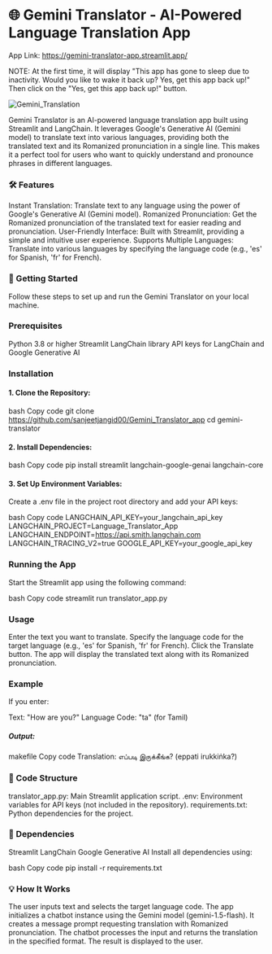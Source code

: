 # 🌐 Gemini Translator - AI-Powered Language Translation App

App Link: https://gemini-translator-app.streamlit.app/

NOTE: At the first time, it will display "This app has gone to sleep due to inactivity. Would you like to wake it back up? Yes, get this app back up!" Then click on the "Yes, get this app back up!" button.

![Gemini_Translation](https://github.com/user-attachments/assets/c588d640-d67a-49e6-81b3-a05c6306137d)

Gemini Translator is an AI-powered language translation app built using Streamlit and LangChain. It leverages Google's Generative AI (Gemini model) to translate text into various languages, providing both the translated text and its Romanized pronunciation in a single line. This makes it a perfect tool for users who want to quickly understand and pronounce phrases in different languages.

### 🛠️ Features
Instant Translation: Translate text to any language using the power of Google's Generative AI (Gemini model).
Romanized Pronunciation: Get the Romanized pronunciation of the translated text for easier reading and pronunciation.
User-Friendly Interface: Built with Streamlit, providing a simple and intuitive user experience.
Supports Multiple Languages: Translate into various languages by specifying the language code (e.g., 'es' for Spanish, 'fr' for French).
### 🚀 Getting Started
Follow these steps to set up and run the Gemini Translator on your local machine.

### Prerequisites
Python 3.8 or higher
Streamlit
LangChain library
API keys for LangChain and Google Generative AI
### Installation
#### 1. Clone the Repository:

bash
Copy code
git clone https://github.com/sanjeetjangid00/Gemini_Translator_app
cd gemini-translator
#### 2. Install Dependencies:

bash
Copy code
pip install streamlit langchain-google-genai langchain-core
#### 3. Set Up Environment Variables:

Create a .env file in the project root directory and add your API keys:

bash
Copy code
LANGCHAIN_API_KEY=your_langchain_api_key
LANGCHAIN_PROJECT=Language_Translator_App
LANGCHAIN_ENDPOINT=https://api.smith.langchain.com
LANGCHAIN_TRACING_V2=true
GOOGLE_API_KEY=your_google_api_key
### Running the App
Start the Streamlit app using the following command:

bash
Copy code
streamlit run translator_app.py
### Usage
Enter the text you want to translate.
Specify the language code for the target language (e.g., 'es' for Spanish, 'fr' for French).
Click the Translate button.
The app will display the translated text along with its Romanized pronunciation.
### Example
If you enter:

Text: "How are you?"
Language Code: "ta" (for Tamil)
##### Output:

makefile
Copy code
Translation: எப்படி இருக்கீங்க? (eppati irukkiṅka?)
### 🧩 Code Structure
translator_app.py: Main Streamlit application script.
.env: Environment variables for API keys (not included in the repository).
requirements.txt: Python dependencies for the project.
### 🔧 Dependencies
Streamlit
LangChain
Google Generative AI
Install all dependencies using:

bash
Copy code
pip install -r requirements.txt
### 💡 How It Works
The user inputs text and selects the target language code.
The app initializes a chatbot instance using the Gemini model (gemini-1.5-flash).
It creates a message prompt requesting translation with Romanized pronunciation.
The chatbot processes the input and returns the translation in the specified format.
The result is displayed to the user.

